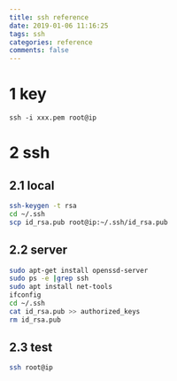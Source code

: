 ```yaml
---
title: ssh reference
date: 2019-01-06 11:16:25
tags: ssh
categories: reference
comments: false
---
```

# 1 key
```
ssh -i xxx.pem root@ip
```

# 2 ssh

<!-- more -->

## 2.1 local
```sh
ssh-keygen -t rsa
cd ~/.ssh
scp id_rsa.pub root@ip:~/.ssh/id_rsa.pub
```
## 2.2 server
```sh
sudo apt-get install openssd-server
sudo ps -e |grep ssh
sudo apt install net-tools
ifconfig
cd ~/.ssh
cat id_rsa.pub >> authorized_keys
rm id_rsa.pub
```
## 2.3 test
```sh
ssh root@ip
```
